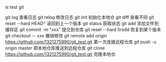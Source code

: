 is test git 

git log 查看日志
git relog 修改日志
git init 初始化本地仓
git diff 查看不同
git reset --hard HEAD^ 滚回到上一个版本
git status 获取状态
git add 添加文件到缓存区
git commit -m "xxx" 提交到仓库
git reset --hard 5rsdd 恢复到某个版本
git checkout -- xxx 撤销修改
git remote add origin https://github.com/1321275990/git_test.git 第一次连接远程仓库
git push -u origin master 把本地仓库推送到远程仓库
git clone https://github.com/1321275990/git_test.git 克隆本地仓

